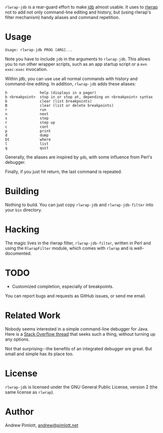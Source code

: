 `rlwrap-jdb` is a rear-guard effort to make [jdb][jdb] almost usable.  It
uses to [rlwrap][rlwrap] not to add not only command-line editing and
history, but (using rlwrap's filter mechanism) handy aliases and command
repetition.

[jdb]: http://docs.oracle.com/javase/7/docs/technotes/tools/solaris/jdb.html
[rlwrap]: http://utopia.knoware.nl/~hlub/rlwrap/

Usage
=====

    Usage: rlwrap-jdb PROG [ARG]...

Note you have to include `jdb` in the arguments to `rlwrap-jdb`.  This
allows you to run other wrapper scripts, such as an app startup script or a
`mvn exec:exec` invocation.

Within jdb, you can use use all normal commands with history and
command-line editing.  In addition, `rlwrap-jdb` adds these aliases:

    h               help (displays in a pager)
    b <breakpoint>  stop in or stop at, depending on <breakpoint> syntax
    b               clear (list breakpoints)
    B               clear (list or delete breakpoints)
    r               run
    n               next
    s               step
    r               step up
    c               cont
    p               print
    d               dump
    bt              where
    l               list
    q               quit

Generally, the aliases are inspired by `gdb`, with some influence from
Perl's debugger.

Finally, if you just hit return, the last command is repeated.

Building
========

Nothing to build.  You can just copy `rlwrap-jdb` and `rlwrap-jdb-filter`
into your `bin` directory.

Hacking
=======

The magic lives in the rlwrap filter, `rlwrap-jdb-filter`, written in Perl
and using the `RlwrapFilter` module, which comes with `rlwrap` and is
well-documented.

TODO
====

- Customized completion, especially of breakpoints.

You can report bugs and requests as GitHub issues, or send me email.

Related Work
============

Nobody seems interested in a simple command-line debugger for Java.  Here is
a [Stack Overflow thread][stack] that seeks such a thing, without turning up
any options.

[stack]: http://stackoverflow.com/questions/370072/recomend-a-standalone-java-debugger

Not that surprising--the benefits of an integrated debugger are great.  But
small and simple has its place too.

License
=======

`rlwrap-jdb` is licensed under the GNU General Public License, version 2
(the same license as `rlwrap`).

Author
======

Andrew Pimlott, andrew@pimlott.net
